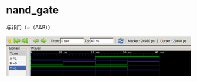 # nand_gate
与非门（~（A&B））  

![Image text](https://raw.githubusercontent.com/JiDuQiu/nand_gate/main/%E6%B3%A2%E5%BD%A2%E6%96%87%E4%BB%B6.png)
